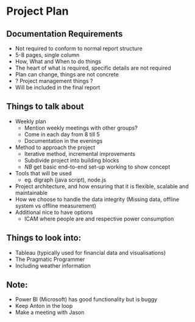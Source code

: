 # Project Plan

## Documentation Requirements
* Not required to conform to normal report structure
* 5-8 pages, single column
* How, What and When to do things
* The heart of what is required, specific details are not required
* Plan can change, things are not concrete
* ? Project management things ?
* Will be included in the final report

## Things to talk about
* Weekly plan
    * Mention weekly meetings with other groups?
    * Come in each day from 8 till 5
    * Documentation in the evenings
* Method to approach the project
    * Iterative method, incremental improvements
    * Subdivide project into building blocks
    * *NB* get basic end-to-end set-up working to show concept
* Tools that will be used
    * eg. digraph (java script), node.js
* Project architecture, and how ensuring that it is flexible, scalable and maintainable
* How we choose to handle the data integrity (Missing data, offline system vs offline measurement)
* Additional nice to have options
    * ICAM where people are and respective power consumption


## Things to look into:
* Tableau (typically used for financial data and visualisations)
* The Pragmatic Programmer 
* Including weather information


## Note:
* Power BI (Microsoft) has good functionality but is buggy 
* Keep Anton in the loop
* Make a meeting with Jason